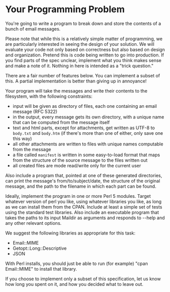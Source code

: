 # Your Programming Problem

You're going to write a program to break down and store the contents of a bunch
of email messages.

Please note that while this is a relatively simple matter of programming, we
are particularly interested in seeing the design of your solution. We will
evaluate your code not only based on correctness but also based on design and
organization. Pretend this is code being written to go into production.  If you
find parts of the spec unclear, implement what you think makes sense and make a
note of it.  Nothing in here is intended as a "trick question."

There are a fair number of features below.  You can implement a subset of this.
A partial implementation is better than giving up in annoyance!

Your program will take the messages and write their contents to the filesystem,
with the following constraints:

* input will be given as directory of files, each one containing an email
  message (RFC 5322)
* in the output, every message gets its own directory, with a unique name that
  can be computed from the message itself
* text and html parts, except for attachments, get written as UTF-8 to
  `body.txt` and `body.htm` (if there's more than one of either, only save one
  this way)
* all other attachments are written to files with unique names computable from
  the message
* a file called `manifest` is written in some easy-to-load format that maps
  from the structure of the source message to the files written out
* all created files are mode read/write only for the current user

Also include a program that, pointed at one of these generated directories, can
print the message's from/to/subject/date, the structure of the original
message, and the path to the filename in which each part can be found.

Ideally, implement the program in one or more Perl 5 modules.  Target whatever
version of perl you like, using whatever libraries you like, as long as we can
install them from the CPAN.  Include at least a simple set of tests using the
standard test libraries.  Also include an executable program that takes the
paths to its input Maildir as arguments and responds to --help and any other
relevant options.

We suggest the following libraries as appropriate for this task:

* Email::MIME
* Getopt::Long::Descriptive
* JSON

With Perl installs, you should just be able to run (for example) "cpan
Email::MIME" to install that library.

If you choose to implement only a subset of this specification, let us know how
long you spent on it, and how you decided what to leave out.


